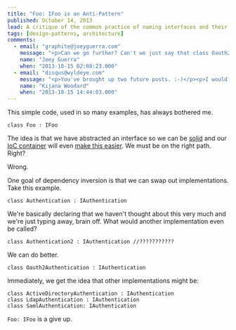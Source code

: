 ```yaml
---
title: "Foo: IFoo is an Anti-Pattern"
published: October 14, 2013
lead: A critique of the common practice of naming interfaces and their implementations with the Foo:IFoo pattern, exploring why this approach often indicates poor design thinking.
tags: [design-patterns, architecture]
comments:
  - email: "graphite@joeyguerra.com"
    message: "<p>Can we go further? Can't we just say that class Oauth2Authentication is the interface? I mean, why do I have to care if it implements IAuthenticate? Do I care if it implements that \"interface\" or do I care if it has or doesn't a method called Authenticate?</p>"
    name: "Joey Guerra"
    when: "2013-10-15 02:08:23.000"
  - email: "disqus@wyldeye.com"
    message: "<p>You've brought up two future posts. :-)</p><p>I would say the interface is the Authenticate method. I hinted at this at the end of <a href=\"https://kijanawoodard.com/blog/violating-isp-with-constructor-injection\" rel=\"nofollow\">https://kijanawoodard.com/blog/viola...</a></p>"
    name: "Kijana Woodard"
    when: "2013-10-15 14:44:03.000"
---
```

This simple code, used in so many examples, has always bothered me.

    class Foo : IFoo

The idea is that we have abstracted an interface so we can be [solid] and our [IoC container][questioning] will even [make this easier][ninject]. We must be on the right path. Right?

Wrong.

One goal of dependency inversion is that we can swap out implementations. Take this example.

    class Authentication : IAuthentication

We're basically declaring that we haven't thought about this very much and we're just typing away, brain off. What would another implementation even be called? 

    class Authentication2 : IAuthentication //???????????

We can do better.

    class Oauth2Authentication : IAuthentication

Immediately, we get the idea that other implementations might be:
    
    class ActiveDirectoryAuthentication : IAuthentication
    class LdapAuthentication : IAuthentication
    class SamlAuthentication: IAuthentication

`Foo: IFoo` is a give up.


[solid]: https://en.wikipedia.org/wiki/Dependency_inversion_principle
[questioning]: /questioning-ioc-containers
[ninject]: https://github.com/ninject/ninject.extensions.conventions


